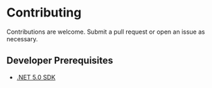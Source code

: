 # Contributing

Contributions are welcome. Submit a pull request or open an issue as necessary.

## Developer Prerequisites

* [.NET 5.0 SDK](https://docs.microsoft.com/dotnet/core/install/)
